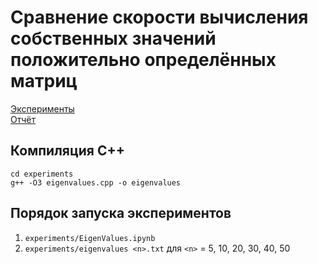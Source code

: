 # Сравнение скорости вычисления собственных значений положительно определённых матриц

[Эксперименты](experiments/)  
[Отчёт](report/report.pdf)

## Компиляция C++
```
cd experiments
g++ -O3 eigenvalues.cpp -o eigenvalues
```

## Порядок запуска экспериментов
1. `experiments/EigenValues.ipynb`
2. `experiments/eigenvalues <n>.txt` для `<n>` = 5, 10, 20, 30, 40, 50
